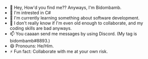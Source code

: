 - 👋 Hey, How'd you find me?? Anyways, I'm Bidombamb.
- 👀 I'm intrested in C#
- 🌱 I'm currently learning something about software development.
- 💞️ I don't really know if I'm even old enough to collaborate, and my coding skills are bad anyways.
- 📫 You caaaan send me messages by using Discord. (My tag is bidombamb#8893.)
- 😄 Pronouns: He/Him.
- ⚡ Fun fact: Collaborate with me at your own risk.
